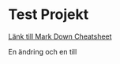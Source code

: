 # Test Projekt

[Länk till Mark Down Cheatsheet](https://github.com/adam-p/markdown-here/wiki/Markdown-Cheatsheet)

En ändring och en till